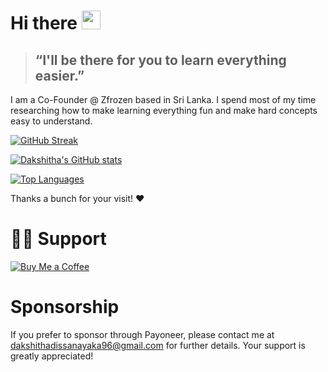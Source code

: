 # Hi there <img src="https://raw.githubusercontent.com/aemmadi/aemmadi/master/wave.gif" width="30px" height="30px">

> ## “I'll be there for you to learn everything easier.”

I am a Co-Founder @ Zfrozen based in Sri Lanka. I spend most of my time researching how to make learning everything fun and make hard concepts easy to understand.

[![GitHub Streak](https://streak-stats.demolab.com?user=dakshithadissanayaka&theme=highcontrast&card_width=467)](https://git.io/streak-stats)

[![Dakshitha's GitHub stats](https://github-readme-stats.vercel.app/api?username=dakshithadissanayaka&icons=true&theme=chartreuse-dark&show=reviews,discussions_started,discussions_answered,prs_merged,prs_merged_percentage&number_format=long&include_all_commits=true&show_icons=true)](https://github.com/dakshithadissanayaka/github-readme-stats)

[![Top Languages](https://github-readme-stats.vercel.app/api/top-langs/?username=dakshithadissanayaka&layout=compact&theme=chartreuse-dark&card_width=467)](https://github.com/dakshithadissanayaka/github-readme-stats)

Thanks a bunch for your visit! ❤️

# 🙋‍♂️ Support

[![Buy Me a Coffee](https://img.shields.io/badge/Buy%20Me%20a%20Coffee-donate-orange?logo=buy-me-a-coffee)](https://buymeacoffee.com/yourusername)

# Sponsorship

If you prefer to sponsor through Payoneer, please contact me at [dakshithadissanayaka96@gmail.com](mailto:dakshithadissanayaka96@gmail.com) for further details. Your support is greatly appreciated!
